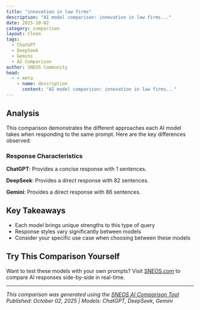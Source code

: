 ```yaml
---
title: "innovation in law firms"
description: "AI model comparison: innovation in law firms..."
date: 2025-10-02
category: comparison
layout: Clean
tags:
  - ChatGPT
  - DeepSeek
  - Gemini
  - AI Comparison
author: SNEOS Community
head:
  - - meta
    - name: description
      content: "AI model comparison: innovation in law firms..."
---
```


<ChatComparison
  title="innovation in law firms"
  prompt="innovation in law firms"
  :responses='{"ChatGPT": "Innovation in law firms is a dynamic field that encompasses various practices, technologies, and strategies aimed at improving legal services, enhancing client experience, and increasing operational efficiency. Here are some key areas where innovation is taking place in law firms:\n\n### 1. **Technology Adoption**\n - **Artificial Intelligence (AI)**: Law firms are increasingly using AI for tasks such as legal research, document review, and e-discovery. AI tools can analyze large volumes of data faster and more accurately than humans.\n - **Machine Learning**: Machine learning algorithms can predict case outcomes and help attorneys make better strategic decisions based on historical data.\n - **Automation**: Automating repetitive tasks such as contract management, billing, and compliance allows attorneys to focus on more complex legal work.\n\n### 2. **Client Engagement Platforms**\n - **Client Portals**: Law firms are developing secure online platforms where clients can access documents, communicate with attorneys, and track the progress of their cases.\n - **Virtual Consultations**: Teleconferencing tools enable law firms to provide legal services remotely, making it easier for clients to get advice without needing to visit the office.\n\n### 3. **Alternative Fee Structures**\n - Many firms are moving away from the traditional billable hour model to alternative fee arrangements, such as fixed fees, contingency fees, or subscription models. This can align the interests of clients and attorneys more closely.\n\n### 4. **Legal Project Management**\n - Implementing project management techniques to manage legal work more efficiently. This includes setting clear timelines, budgets, and deliverables for specific legal projects.\n\n### 5. **Data Analytics**\n - Firms are employing data analytics to gain insights into legal trends, client behaviors, and operational performance. This data can inform strategic decisions and improve service delivery.\n\n### 6. **Collaborative Tools**\n - Platforms like document management systems and shared workspaces allow teams to collaborate more effectively both internally and with clients. This enhances communication and improves project management.\n\n### 7. **Cybersecurity Measures**\n - As cyber threats grow, law firms are investing in technology and training to protect sensitive client information, ensuring compliance with data protection regulations.\n\n### 8. **Diversity and Inclusion Initiatives**\n - Innovative law firms are implementing strategies to enhance diversity within their ranks. This not only improves workplace culture but can lead to better legal outcomes through diverse perspectives.\n\n### 9. **Legal Tech Startups and Partnerships**\n - Many law firms are partnering with legal tech startups to leverage new technologies and solutions that can enhance their service offerings.\n\n### 10. **Legal Process Outsourcing (LPO)**\n - Firms are increasingly outsourcing certain legal processes to external providers, which can reduce costs and allow law firms to focus on higher-value services.\n\n### 11. **New Areas of Practice**\n - The rise of new societal challenges (like data privacy, environmental law, and fintech) has led firms to innovate by creating new practice areas or adapting existing ones to meet client needs.\n\n### 12. **Sustainability Practices**\n - Some law firms are adopting environmentally friendly practices and promoting sustainability within their operations, responding to client demand for responsible business practices.\n\n### Conclusion\nInnovation in law firms is not just about technology; it involves rethinking business models, improving client relationships, and enhancing operational efficiencies. As the legal industry continues to evolve, those firms that embrace change and leverage innovative practices will be better positioned to meet the challenges of the future.", "DeepSeek": "Of course. Innovation in law firms has moved far beyond just adopting new software. It\u0027s now a strategic imperative focused on improving efficiency, delivering greater client value, and creating new service models in an increasingly competitive market.\n\nHere\u2019s a comprehensive breakdown of innovation in law firms, covering key areas, drivers, challenges, and real-world examples.\n\n### 1. Core Areas of Innovation\n\nLaw firm innovation can be categorized into several key pillars:\n\n#### A. Technological Innovation\nThis is the most visible form of innovation, encompassing the tools and platforms firms use.\n\n* **Legal Tech Adoption:**\n * **AI-Powered Tools:** Using AI for contract review (e.g., Kira Systems, Luminance), due diligence, legal research (e.g., Casetext, Westlaw), and predictive analytics for case outcomes.\n * **Document Automation:** Tools like HotDocs or Clarilis that turn complex legal documents into self-service templates, drastically reducing drafting time and errors.\n * **E-Discovery \u0026 Data Analytics:** Platforms like Relativity and Logikcull that use machine learning to sift through vast volumes of electronic data for litigation.\n * **Practice Management Software:** Integrated platforms (e.g., Clio, PracticePanther) that manage everything from time-tracking and billing to client communication and matter management.\n\n* **Data-Driven Decision Making:**\n * Using data analytics to inform legal strategy, predict judge/jury behavior, set competitive pricing, and identify firm-wide operational efficiencies.\n\n#### B. Process Innovation (\u0022NewLaw\u0022)\nThis involves re-engineering how legal services are delivered, often moving away from the traditional hourly billing model.\n\n* **Alternative Legal Service Providers (ALSPs):** Many large firms have built or partnered with ALSPs to handle high-volume, repetitive work (like contract management or compliance) more efficiently and at a lower cost.\n* **Legal Project Management (LPM):** Applying formal project management principles to legal matters. This includes scoping, budgeting, defining deliverables, and managing timelines to ensure matters stay on budget and meet client expectations.\n* **Agile Workflows:** Borrowing from the tech industry, this involves working in sprints, holding daily stand-up meetings, and continuously adapting to client feedback.\n* **Unbundled Services:** Offering discrete, limited-scope services (e.g., \u0022ghostwriting\u0022 a legal brief for a self-represented client) instead of full-scope representation.\n\n#### C. Business Model Innovation\nThis is a more fundamental shift in how a law firm creates and captures value.\n\n* **Alternative Fee Arrangements (AFAs):** Moving beyond the billable hour to fixed fees, subscription models (e.g., \u0022legal department as a service\u0022), contingency fees, and success-based pricing.\n* **Multi-Disciplinary Practices (MDPs):** Integrating non-lawyer professionals (e.g., technologists, data scientists, consultants) into the firm to offer holistic solutions. While still restricted in many jurisdictions, this is a growing trend.\n* **Incubators and Venture Arms:** Some forward-thinking firms have launched incubators to fund legal tech startups or created venture arms to invest in them.\n\n#### D. Cultural \u0026 Structural Innovation\nThis is about changing the internal mindset and organization of the firm to foster innovation.\n\n* **Dedicated Innovation Roles:** Creating positions like **Chief Innovation Officer, Legal Technologist, or Innovation Partner**.\n* **Innovation Committees and Labs:** Establishing cross-functional teams to research, test, and implement new ideas.\n* **Training \u0026 Upskilling:** Investing in training programs to ensure lawyers and staff are proficient with new technologies and methodologies.\n* **Psychological Safety:** Creating an environment where lawyers feel safe to experiment, fail, and learn without penalty.\n\n### 2. Key Drivers of Innovation\n\n* **Client Demand:** Sophisticated corporate clients are demanding more efficiency, predictability, and value. They often have their own legal ops teams and expect their outside counsel to be equally innovative.\n* **Competition:** Competition is no longer just from other law firms. It comes from the \u0022Big Four\u0022 accounting firms, ALSPs, and in-house legal departments taking on more work.\n* **Technology Proliferation:** The sheer volume and capability of legal tech tools make innovation more accessible and necessary to keep up.\n* **Profitability Pressure:** Firms are constantly seeking ways to improve margins. Efficient processes and alternative pricing can lead to higher profitability than the billable hour.\n* **Talent Attraction \u0026 Retention:** The next generation of lawyers wants to work with modern tools and efficient processes, not fight against outdated ones.\n\n### 3. Common Challenges \u0026 Barriers\n\n* **The Billable Hour Model:** This is the single biggest barrier. It incentivizes time spent over efficiency and value delivered, creating a direct financial disincentive for innovation that saves time.\n* **Cultural Resistance:** The legal profession is inherently risk-averse and steeped in tradition. The phrase \u0022We\u0027ve always done it this way\u0022 is a powerful force against change.\n* **Lack of Expertise:** Many partners are experts in law, not in technology, project management, or process design.\n* **Cost and ROI Uncertainty:** Investing in new technology and training is expensive, and the return on investment can be difficult to quantify in the short term.\n* **Regulatory Restrictions:** Rules around unauthorized practice of law and restrictions on non-lawyer ownership of firms (e.g., the U.S. prohibition, unlike the UK\u0027s ABS model) can hinder certain business model innovations.\n\n### 4. Real-World Examples\n\n* **Allen \u0026 Overy (A\u0026O):** A global leader with **Fuse**, a tech innovation space in its London office housing a curated group of legal tech startups. They also have **aosphere**, a subsidiary that provides online legal compliance services.\n* **Dentons:** Created **NextLaw Labs**, a venture-backed global collaborative focused on developing and investing in new technologies and legal service models.\n* **Baker McKenzie:** Has a well-established global **Legal Operations \u0026 Technology Services** team that helps clients with process improvement and tech implementation, not just legal advice.\n* **Ogletree Deakins:** Developed its own proprietary case management and analytics platform to provide data-driven insights to its clients on employment law trends and litigation risks.\n\n### The Future of Innovation in Law Firms\n\nThe trajectory points towards:\n\n1. **Embedded AI:** AI will become a standard, integrated part of every lawyer\u0027s workflow, from drafting to research to strategy.\n2. **Productization of Services:** Firms will increasingly package their expertise into standardized, scalable \u0022products\u0022 (e.g., a compliance check-up service) rather than purely bespoke advice.\n3. **Hyper-Personalization:** Using data to provide highly tailored legal advice and predict client-specific risks.\n4. **Focus on the Client Experience:** Innovation will be judged by how it improves the client\u0027s journey, making it more transparent, collaborative, and less stressful.\n\nIn conclusion, innovation in law firms is no longer a niche interest but a core strategic function. The most successful firms of the future will be those that can effectively blend deep legal expertise with cutting-edge technology, efficient processes, and a client-centric business model.", "Gemini": "Innovation in law firms is no longer a nice-to-have, but a necessity for survival and growth. Clients are demanding more value, technology is rapidly changing the landscape, and competition is fierce. Here\u0027s a breakdown of key areas of innovation and examples:\n\n**1. Technology Adoption \u0026 Development:**\n\n* **AI \u0026 Automation:**\n * **Document Review \u0026 E-Discovery:** Using AI to quickly and accurately analyze large volumes of documents, significantly reducing time and costs. (e.g., Kira Systems, Relativity)\n * **Contract Analysis:** Leveraging AI to extract key clauses, identify risks, and ensure compliance in contracts. (e.g., ContractPodAi, LawGeex)\n * **Legal Research:** Employing AI-powered search tools to find relevant case law and legal precedents more efficiently. (e.g., Westlaw Edge, LexisNexis)\n * **Automated Legal Drafting:** Using software to generate standard legal documents like NDAs, wills, and leases. (e.g., Afterpattern, Documate)\n * **Chatbots:** Providing 24/7 client support and answering basic legal questions. (e.g., Many firms are developing or using chatbots via their websites.)\n * **Workflow Automation:** Streamlining internal processes like client onboarding, billing, and knowledge management. (e.g., Clio, MyCase)\n* **Cloud Computing:** Moving data and applications to the cloud for increased accessibility, collaboration, and security.\n* **Data Analytics:** Using data to gain insights into firm performance, client behavior, and market trends. This includes pricing strategies, resource allocation, and identifying new business opportunities.\n* **Cybersecurity:** Investing in robust cybersecurity measures to protect client data and firm assets. This is increasingly critical given the sensitive nature of legal information.\n* **Blockchain Technology:** Exploring the potential of blockchain for secure document storage, smart contracts, and identity verification. (While still nascent, its potential is significant)\n\n**2. New Service Delivery Models:**\n\n* **Alternative Fee Arrangements (AFAs):** Moving away from hourly billing and offering fixed fees, value-based pricing, subscriptions, or contingency fees. This provides clients with greater predictability and incentivizes efficiency.\n* **Legal Project Management (LPM):** Applying project management principles to legal matters to improve efficiency, transparency, and communication. This helps control costs and meet deadlines.\n* **Legal Process Outsourcing (LPO):** Outsourcing routine legal tasks to specialized providers, often located in lower-cost jurisdictions. This allows firms to focus on higher-value work. (e.g., UnitedLex, Elevate Services)\n* **Online Legal Platforms:** Creating online platforms that provide clients with access to legal information, self-help tools, and online legal services. (e.g., Rocket Lawyer, LegalZoom - while these are not law firms, firms can adapt similar models)\n* **Unbundled Legal Services:** Offering clients specific, discrete legal services rather than full representation. This makes legal assistance more accessible and affordable.\n\n**3. Client-Centric Innovation:**\n\n* **Improved Communication \u0026 Transparency:** Utilizing client portals, regular updates, and proactive communication to keep clients informed and engaged.\n* **Client Feedback Mechanisms:** Actively soliciting and acting on client feedback to improve service delivery and satisfaction. This can include surveys, interviews, and advisory boards.\n* **Design Thinking:** Using design thinking methodologies to understand client needs and develop innovative solutions.\n* **Industry Specialization:** Developing deep expertise in specific industries to provide clients with tailored legal advice and solutions.\n* **Focus on Client Business Goals:** Understanding clients\u0027 business objectives and providing legal advice that aligns with their strategic goals.\n\n**4. Internal Process Innovation:**\n\n* **Knowledge Management:** Creating systems to capture, organize, and share knowledge within the firm. This improves efficiency and reduces redundancy.\n* **Collaboration Tools:** Using collaboration platforms to facilitate communication and teamwork among lawyers and staff. (e.g., Slack, Microsoft Teams)\n* **Diversity \u0026 Inclusion Initiatives:** Creating a more diverse and inclusive workforce to attract top talent and better serve a diverse clientele.\n* **Flexible Work Arrangements:** Offering flexible work options, such as remote work and flexible hours, to improve employee satisfaction and retention.\n* **Training \u0026 Development:** Investing in training and development programs to equip lawyers and staff with the skills they need to succeed in a rapidly changing legal landscape. This includes technological proficiency, business acumen, and client relationship management skills.\n* **Flattened Hierarchies:** Moving away from traditional hierarchical structures to foster a more collaborative and innovative culture.\n\n**5. Cultural Innovation:**\n\n* **Embracing Experimentation:** Creating a culture that encourages experimentation and risk-taking.\n* **Promoting Collaboration:** Breaking down silos and fostering collaboration among different practice groups and departments.\n* **Empowering Employees:** Giving employees more autonomy and responsibility.\n* **Fostering a Growth Mindset:** Encouraging employees to embrace challenges and learn from failures.\n* **Open Communication:** Creating a culture of open communication and transparency.\n\n**Challenges to Innovation in Law Firms:**\n\n* **Risk Aversion:** Law firms are often risk-averse due to the high stakes involved in legal matters.\n* **Partner Resistance:** Partners may be resistant to change, particularly if it threatens their established practices or compensation models.\n* **Lack of Resources:** Some firms may lack the financial or human resources to invest in innovation.\n* **Regulatory Constraints:** The legal profession is heavily regulated, which can limit the scope of innovation.\n* **Legacy Technology:** Firms may be burdened by outdated technology systems that are difficult to integrate with new technologies.\n* **Measuring ROI:** It can be difficult to measure the return on investment (ROI) of innovation initiatives.\n\n**Overcoming Challenges:**\n\n* **Leadership Support:** Strong leadership support is essential for driving innovation.\n* **Clear Vision \u0026 Strategy:** Firms need a clear vision and strategy for innovation.\n* **Dedicated Resources:** Allocating sufficient resources to innovation initiatives.\n* **Pilot Programs:** Testing new ideas through pilot programs before implementing them firm-wide.\n* **Communication \u0026 Training:** Communicating the benefits of innovation to employees and providing them with the necessary training.\n* **Collaboration with External Partners:** Partnering with technology vendors, consultants, and other organizations to access expertise and resources.\n\n**Examples of Innovative Law Firms:**\n\nWhile many firms are innovating, some examples include:\n\n* **Allen \u0026 Overy:** Known for their use of technology and data analytics.\n* **Baker McKenzie:** Has a strong focus on innovation and client service.\n* **Dentons:** Aggressively pursuing technology adoption and new service delivery models.\n* **Latham \u0026 Watkins:** Investing heavily in technology and innovation initiatives.\n* **Pinsent Masons:** Utilizing technology to improve efficiency and client service.\n\nUltimately, successful innovation in law firms requires a holistic approach that addresses technology, service delivery, internal processes, and firm culture. Firms that embrace innovation are better positioned to adapt to the changing legal landscape and thrive in the future. Remember to stay informed about emerging technologies and trends, actively listen to client needs, and foster a culture of experimentation and continuous improvement.\n"}' 
  published-date="03:10"
/>

## Analysis

This comparison demonstrates the different approaches each AI model takes when responding to the same prompt. Here are the key differences observed:

### Response Characteristics

**ChatGPT**: Provides a concise response with 1 sentences. 

**DeepSeek**: Provides a direct response with 82 sentences. 

**Gemini**: Provides a direct response with 86 sentences. 

## Key Takeaways

- Each model brings unique strengths to this type of query
- Response styles vary significantly between models
- Consider your specific use case when choosing between these models

## Try This Comparison Yourself

Want to test these models with your own prompts? Visit [SNEOS.com](https://sneos.com) to compare AI responses side-by-side in real-time.

---

*This comparison was generated using the [SNEOS AI Comparison Tool](https://sneos.com)*
*Published: October 02, 2025 | Models: ChatGPT, DeepSeek, Gemini*
